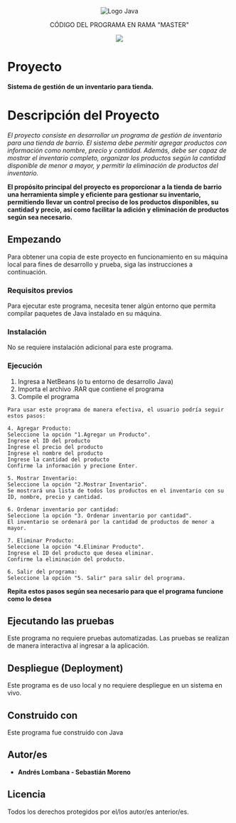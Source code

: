 <p align="center">
    <img src="https://seeklogo.com/images/J/java-logo-7833D1D21A-seeklogo.com.png" alt="Logo Java">
</p>

<p align="center">
    CÓDIGO DEL PROGRAMA EN RAMA "MASTER"
</p>

<p align="center">
    <img src="https://img.shields.io/badge/GitHub-%23121011.svg?style=for-the-badge&logo=github&logoColor=white">
</p>

# Proyecto

**Sistema de gestión de un inventario para tienda.**

# Descripción del Proyecto

*El proyecto consiste en desarrollar un programa de gestión de inventario para una tienda de barrio. El sistema debe permitir agregar productos con información como nombre, precio y cantidad. Además, debe ser capaz de mostrar el inventario completo, organizar los productos según la cantidad disponible de menor a mayor, y permitir la eliminación de productos del inventario.*

 **El propósito principal del proyecto es proporcionar a la tienda de barrio una herramienta simple y eficiente para gestionar su inventario, permitiendo llevar un control preciso de los productos disponibles, su cantidad y precio, así como facilitar la adición y eliminación de productos según sea necesario.**

## Empezando

Para obtener una copia de este proyecto en funcionamiento en su máquina local para fines de desarrollo y prueba, siga las instrucciones a continuación.

### Requisitos previos

Para ejecutar este programa, necesita tener algún entorno que permita compilar paquetes de Java instalado en su máquina.

### Instalación

No se requiere instalación adicional para este programa.

### Ejecución

1. Ingresa a NetBeans (o tu entorno de desarrollo Java)
2. Importa el archivo .RAR que contiene el programa
3. Compile el programa 
```
Para usar este programa de manera efectiva, el usuario podría seguir estos pasos:
```
    4. Agregar Producto:
    Seleccione la opción "1.Agregar un Producto".
    Ingrese el ID del producto
    Ingrese el precio del producto
    Ingrese el nombre del producto
    Ingrese la cantidad del producto
    Confirme la información y precione Enter.

    5. Mostrar Inventario:
    Seleccione la opción "2.Mostrar Inventario".
    Se mostrará una lista de todos los productos en el inventario con su ID, nombre, precio y cantidad.
    
    6. Ordenar inventario por cantidad:
    Seleccione la opción "3. Ordenar inventario por cantidad".
    El inventario se ordenará por la cantidad de productos de menor a mayor.

    7. Eliminar Producto:
    Seleccione la opción "4.Eliminar Producto".
    Ingrese el ID del producto que desea eliminar.
    Confirme la eliminación del producto.
    
    6. Salir del programa:
    Seleccione la opción "5. Salir" para salir del programa.

**Repita estos pasos según sea necesario para que el programa funcione como lo desea**

## Ejecutando las pruebas

Este programa no requiere pruebas automatizadas. Las pruebas se realizan de manera interactiva al ingresar a la aplicación.

## Despliegue (Deployment)

Este programa es de uso local y no requiere despliegue en un sistema en vivo.

## Construido con

Este programa fue construido con Java

## Autor/es

* **Andrés Lombana - Sebastián Moreno** 

## Licencia

Todos los derechos protegidos por el/los autor/es anterior/es.
